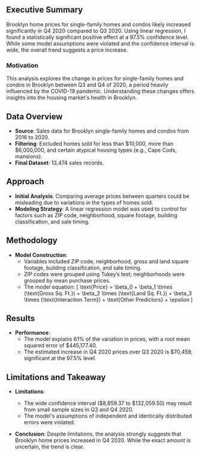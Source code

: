## Executive Summary

Brooklyn home prices for single-family homes and condos likely increased significantly in Q4 2020 compared to Q3 2020. Using linear regression, I found a statistically significant positive effect at a 97.5% confidence level. While some model assumptions were violated and the confidence interval is wide, the overall trend suggests a price increase.

### Motivation

This analysis explores the change in prices for single-family homes and condos in Brooklyn between Q3 and Q4 of 2020, a period heavily influenced by the COVID-19 pandemic. Understanding these changes offers insights into the housing market's health in Brooklyn.

## Data Overview

- **Source**: Sales data for Brooklyn single-family homes and condos from 2016 to 2020.
- **Filtering**: Excluded homes sold for less than $10,000, more than $6,000,000, and certain atypical housing types (e.g., Cape Cods, mansions).
- **Final Dataset**: 13,474 sales records.

## Approach

- **Initial Analysis**: Comparing average prices between quarters could be misleading due to variations in the types of homes sold.
- **Modeling Strategy**: A linear regression model was used to control for factors such as ZIP code, neighborhood, square footage, building classification, and sale timing.

## Methodology

- **Model Construction**:
  - Variables included ZIP code, neighborhood, gross and land square footage, building classification, and sale timing.
  - ZIP codes were grouped using Tukey’s test; neighborhoods were grouped by mean purchase prices.
  - The model equation:
    \[
    \text{Price} = \beta_0 + \beta_1 \times (\text{Gross Sq. Ft.}) + \beta_2 \times (\text{Land Sq. Ft.}) + \beta_3 \times (\text{Interaction Term}) + \text{Other Predictors} + \epsilon
    \]

## Results

- **Performance**: 
  - The model explains 61% of the variation in prices, with a root mean squared error of $445,177.40.
  - The estimated increase in Q4 2020 prices over Q3 2020 is $70,459, significant at the 97.5% level.

## Limitations and Takeaway

- **Limitations**: 
  - The wide confidence interval ($8,859.37 to $132,059.50) may result from small sample sizes in Q3 and Q4 2020.
  - The model's assumptions of independent and identically distributed errors were violated.

- **Conclusion**: Despite limitations, the analysis strongly suggests that Brooklyn home prices increased in Q4 2020. While the exact amount is uncertain, the trend is clear.
